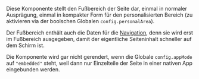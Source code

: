 Diese Komponente stellt den Fußbereich der Seite dar, einmal in normaler Ausprägung, einmal in kompakter Form für den personalisierten Bereich (zu aktivieren via der boolschen Globalen `config.personalArea`).

Der Fußbereich enthält auch die Daten für die [Navigation](#navigation), denn sie wird erst im Fußbereich ausgegeben, damit der eigentliche Seiteninhalt schneller auf dem Schirm ist.

Die Komponente wird gar nicht gerendert, wenn die Globale `config.appMode` auf `"embedded"` steht, weil dann nur Einzelteile der Seite in einer nativen App eingebunden werden. 